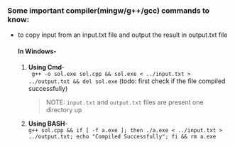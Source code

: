 ### Some important compiler(mingw/g++/gcc) commands to know:

- to copy input from an input.txt file and output the result in output.txt file
    #### In Windows- 
    1. **Using Cmd**-   
    ``` g++ -o sol.exe sol.cpp && sol.exe < ../input.txt > ../output.txt && del sol.exe```  (todo: first check if the file compiled successfully) 
        > NOTE: `input.txt` and `output.txt` files are present one directory up
    
    2. **Using BASH**-  
    ```g++ sol.cpp && if [ -f a.exe ]; then ./a.exe < ../input.txt > ../output.txt; echo "Compiled Successfully"; fi && rm a.exe```

